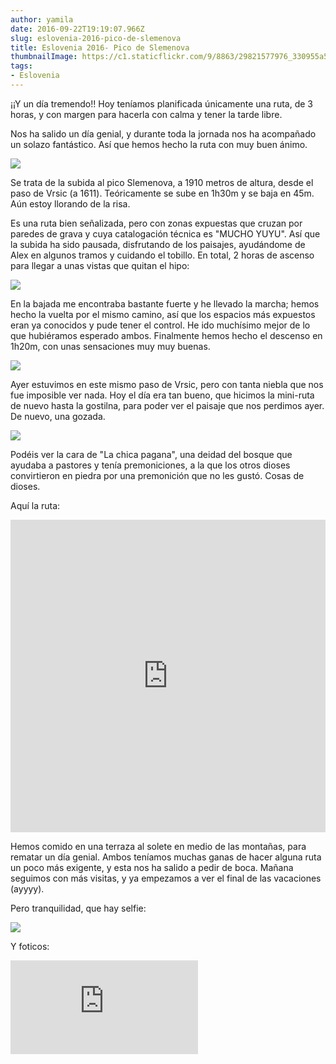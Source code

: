 ```yaml
---
author: yamila
date: 2016-09-22T19:19:07.966Z
slug: eslovenia-2016-pico-de-slemenova
title: Eslovenia 2016- Pico de Slemenova
thumbnailImage: https://c1.staticflickr.com/9/8863/29821577976_330955a563_c.jpg
tags:
- Eslovenia
---
```


¡¡Y un día tremendo!! Hoy teníamos planificada únicamente una ruta, de 3 horas, y con margen para hacerla con calma y tener la tarde libre.

Nos ha salido un día genial, y durante toda la jornada nos ha acompañado un solazo fantástico. Así que hemos hecho la ruta con muy buen ánimo.

<img src="https://c1.staticflickr.com/9/8091/29229546324_c94407b292_c.jpg" />

Se trata de la subida al pico Slemenova, a 1910 metros de altura, desde el paso de Vrsic (a 1611). Teóricamente se sube en 1h30m y se baja en 45m. Aún estoy llorando de la risa.

Es una ruta bien señalizada, pero con zonas expuestas que cruzan por paredes de grava y cuya catalogación técnica es "MUCHO YUYU". Así que la subida ha sido pausada, disfrutando de los paisajes, ayudándome de Alex en algunos tramos y cuidando el tobillo. En total, 2 horas de ascenso para llegar a unas vistas que quitan el hipo:

<img src="https://c1.staticflickr.com/9/8863/29821577976_330955a563_c.jpg" />

En la bajada me encontraba bastante fuerte y he llevado la marcha; hemos hecho la vuelta por el mismo camino, así que los espacios más expuestos eran ya conocidos y pude tener el control. He ido muchísimo mejor de lo que hubiéramos esperado ambos. Finalmente hemos hecho el descenso en 1h20m, con unas sensaciones muy muy buenas.

<img src="https://c1.staticflickr.com/9/8355/29229574324_fd9f3459d7_c.jpg" />

Ayer estuvimos en este mismo paso de Vrsic, pero con tanta niebla que nos fue imposible ver nada. Hoy el día era tan bueno, que hicimos la mini-ruta de nuevo hasta la gostilna, para poder ver el paisaje que nos perdimos ayer. De nuevo, una gozada.

<img src="https://c1.staticflickr.com/9/8422/29563940610_b60ffaaa9d_c.jpg" />

Podéis ver la cara de "La chica pagana", una deidad del bosque que ayudaba a pastores y tenía premoniciones, a la que los otros dioses convirtieron en piedra por una premonición que no les gustó. Cosas de dioses.

Aquí la ruta:

<iframe width='100%' height='500px' frameBorder='0' src='https://a.tiles.mapbox.com/v4/yamila.1dhb9fk5/attribution,zoompan,zoomwheel.html?access_token=pk.eyJ1IjoieWFtaWxhIiwiYSI6IjUzNDE5ZDRkZjBiZjBiZDY0YTBhZjBmNmUyZGYzYTZiIn0.okLJEzGsBQ6IOgn1mhToIQ#14/46.442/13.737'></iframe>

Hemos comido en una terraza al solete en medio de las montañas, para rematar un día genial. Ambos teníamos muchas ganas de hacer alguna ruta un poco más exigente, y esta nos ha salido a pedir de boca. Mañana seguimos con más visitas, y ya empezamos a ver el final de las vacaciones (ayyyy).

Pero tranquilidad, que hay selfie:

<img src="https://c1.staticflickr.com/9/8172/29744905792_df40d2e6eb_c.jpg" />

Y foticos:

<div class='embed-container'><iframe src='https://www.flickr.com/photos/125687915@N08/albums/72157673035802822/player' frameborder='0' allowfullscreen webkitallowfullscreen mozallowfullscreen oallowfullscreen msallowfullscreen></iframe></div>